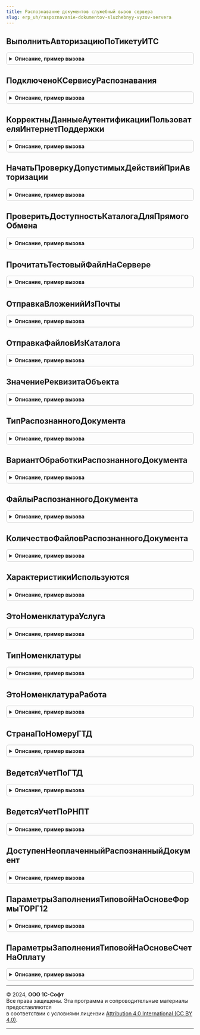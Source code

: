 ```yaml
---
title: Распознавание документов служебный вызов сервера
slug: erp_uh/raspoznavanie-dokumentov-sluzhebnyy-vyzov-servera
---
```



## ВыполнитьАвторизациюПоТикетуИТС
<details style="margin: 1em 0; padding: 0.5em; border: 1px solid #ccc; border-radius: 6px;">

<summary style="font-weight: bold; cursor: pointer;">Описание, пример вызова</summary>

```bsl

Функция ВыполнитьАвторизациюПоТикетуИТС() Экспорт
```

Пример вызова
```bsl
Результат = РаспознаваниеДокументовСлужебныйВызовСервера.ВыполнитьАвторизациюПоТикетуИТС() 
```
</details>

## ПодключеноКСервисуРаспознавания
<details style="margin: 1em 0; padding: 0.5em; border: 1px solid #ccc; border-radius: 6px;">

<summary style="font-weight: bold; cursor: pointer;">Описание, пример вызова</summary>

```bsl

Функция ПодключеноКСервисуРаспознавания() Экспорт
```

Пример вызова
```bsl
Результат = РаспознаваниеДокументовСлужебныйВызовСервера.ПодключеноКСервисуРаспознавания() 
```
</details>

## КорректныДанныеАутентификацииПользователяИнтернетПоддержки
<details style="margin: 1em 0; padding: 0.5em; border: 1px solid #ccc; border-radius: 6px;">

<summary style="font-weight: bold; cursor: pointer;">Описание, пример вызова</summary>

```bsl

Функция КорректныДанныеАутентификацииПользователяИнтернетПоддержки() Экспорт
```

Пример вызова
```bsl
Результат = РаспознаваниеДокументовСлужебныйВызовСервера.КорректныДанныеАутентификацииПользователяИнтернетПоддержки() 
```
</details>

## НачатьПроверкуДопустимыхДействийПриАвторизации
<details style="margin: 1em 0; padding: 0.5em; border: 1px solid #ccc; border-radius: 6px;">

<summary style="font-weight: bold; cursor: pointer;">Описание, пример вызова</summary>

```bsl

Функция НачатьПроверкуДопустимыхДействийПриАвторизации() Экспорт
```

Пример вызова
```bsl
Результат = РаспознаваниеДокументовСлужебныйВызовСервера.НачатьПроверкуДопустимыхДействийПриАвторизации() 
```
</details>

## ПроверитьДоступностьКаталогаДляПрямогоОбмена
<details style="margin: 1em 0; padding: 0.5em; border: 1px solid #ccc; border-radius: 6px;">

<summary style="font-weight: bold; cursor: pointer;">Описание, пример вызова</summary>

```bsl

// Функция проверяет доступность каталога, указанного в настройках соглашения об обмене (через каталог),
// на доступность как с клиента (т.к. выбор каталога происходит с клиента), так ИС сервера (т.к. работа с файлами
// выполняется на сервере).
//
// Параметры:
//  ПутьККаталогу - Строка - полный путь к каталогу, доступность которого надо проверить (с клиента ИС сервера).
//
// Возвращаемое значение:
//  Булево - признак доступности каталога.
//
Функция ПроверитьДоступностьКаталогаДляПрямогоОбмена(ПутьККаталогу) Экспорт
```

Пример вызова
```bsl
Результат = РаспознаваниеДокументовСлужебныйВызовСервера.ПроверитьДоступностьКаталогаДляПрямогоОбмена(ПутьККаталогу) 
```
</details>

## ПрочитатьТестовыйФайлНаСервере
<details style="margin: 1em 0; padding: 0.5em; border: 1px solid #ccc; border-radius: 6px;">

<summary style="font-weight: bold; cursor: pointer;">Описание, пример вызова</summary>

```bsl

// Функция используется для проверки доступности каталога, указанного в настройках соглашения об обмене (через каталог):
// на клиенте в каталог записывается файл, на сервере выполняется попытка прочитать его по тому же пути. Связано это с тем,
// что данный каталог должен быть доступен как с клиента, так ИС сервера.
//
// Параметры:
//  ПолноеИмяТестовогоФайла - строка - полный путь к тестовому файлу записанному из клиентского сеанса.
//
// Возвращаемое значение:
//  Булево - Истина - файл по указанному пути существует, иначе - Ложь.
//
Функция ПрочитатьТестовыйФайлНаСервере(ПолноеИмяТестовогоФайла) Экспорт
```

Пример вызова
```bsl
Результат = РаспознаваниеДокументовСлужебныйВызовСервера.ПрочитатьТестовыйФайлНаСервере(ПолноеИмяТестовогоФайла));
```
</details>

## ОтправкаВложенийИзПочты
<details style="margin: 1em 0; padding: 0.5em; border: 1px solid #ccc; border-radius: 6px;">

<summary style="font-weight: bold; cursor: pointer;">Описание, пример вызова</summary>

```bsl

Процедура ОтправкаВложенийИзПочты(УчетнаяЗапись) Экспорт
```

Пример вызова
```bsl
РаспознаваниеДокументовСлужебныйВызовСервера.ОтправкаВложенийИзПочты(УчетнаяЗапись) 
```
</details>

## ОтправкаФайловИзКаталога
<details style="margin: 1em 0; padding: 0.5em; border: 1px solid #ccc; border-radius: 6px;">

<summary style="font-weight: bold; cursor: pointer;">Описание, пример вызова</summary>

```bsl

Процедура ОтправкаФайловИзКаталога(ПараметрыПоиска) Экспорт
```

Пример вызова
```bsl
РаспознаваниеДокументовСлужебныйВызовСервера.ОтправкаФайловИзКаталога(ПараметрыПоиска) 
```
</details>

## ЗначениеРеквизитаОбъекта
<details style="margin: 1em 0; padding: 0.5em; border: 1px solid #ccc; border-radius: 6px;">

<summary style="font-weight: bold; cursor: pointer;">Описание, пример вызова</summary>

```bsl

// Возвращает значения реквизита, прочитанного из информационной базы по ссылке на объект.
// Рекомендуется использовать вместо обращения к реквизитам объекта через точку от ссылки на объект
// для быстрого чтения отдельных реквизитов объекта из базы данных.
//
// Если необходимо зачитать реквизит независимо от прав текущего пользователя,
// то следует использовать предварительный переход в привилегированный режим.
//
// Параметры:
//  Ссылка    - ЛюбаяСсылка - объект, значения реквизитов которого необходимо получить.
//            - Строка      - полное имя предопределенного элемента, значения реквизитов которого необходимо получить.
//  ИмяРеквизита       - Строка - имя получаемого реквизита.
//                                Допускается указание имени реквизита через точку, но при этом параметр КодЯзыка для
//                                такого реквизита учитываться не будет.
//  ВыбратьРазрешенные - Булево - если Истина, то запрос к объекту выполняется с учетом прав пользователя;
//                                если есть ограничение на уровне записей, то возвращается Неопределено;
//                                если нет прав для работы с таблицей, то возникнет исключение;
//                                если Ложь, то возникнет исключение при отсутствии прав на таблицу
//                                или любой из реквизитов.
//  КодЯзыка - Строка - код языка для мультиязычного реквизита. Значение по умолчанию - основной язык конфигурации.
//
// Возвращаемое значение:
//  Произвольный - если в параметр Ссылка передана пустая ссылка, то возвращается Неопределено.
//                 Если в параметр Ссылка передана ссылка несуществующего объекта (битая ссылка),
//                 то возвращается Неопределено.
//
Функция ЗначениеРеквизитаОбъекта(Ссылка, ИмяРеквизита, ВыбратьРазрешенные = Ложь, Знач КодЯзыка = Неопределено) Экспорт
```

Пример вызова
```bsl
Результат = РаспознаваниеДокументовСлужебныйВызовСервера.ЗначениеРеквизитаОбъекта(Ссылка, ИмяРеквизита, ВыбратьРазрешенные, КодЯзыка);
```
</details>

## ТипРаспознанногоДокумента
<details style="margin: 1em 0; padding: 0.5em; border: 1px solid #ccc; border-radius: 6px;">

<summary style="font-weight: bold; cursor: pointer;">Описание, пример вызова</summary>

```bsl

Функция ТипРаспознанногоДокумента(Ссылка) Экспорт
```

Пример вызова
```bsl
Результат = РаспознаваниеДокументовСлужебныйВызовСервера.ТипРаспознанногоДокумента(Ссылка) 
```
</details>

## ВариантОбработкиРаспознанногоДокумента
<details style="margin: 1em 0; padding: 0.5em; border: 1px solid #ccc; border-radius: 6px;">

<summary style="font-weight: bold; cursor: pointer;">Описание, пример вызова</summary>

```bsl

Функция ВариантОбработкиРаспознанногоДокумента(Ссылка) Экспорт
```

Пример вызова
```bsl
Результат = РаспознаваниеДокументовСлужебныйВызовСервера.ВариантОбработкиРаспознанногоДокумента(Ссылка) 
```
</details>

## ФайлыРаспознанногоДокумента
<details style="margin: 1em 0; padding: 0.5em; border: 1px solid #ccc; border-radius: 6px;">

<summary style="font-weight: bold; cursor: pointer;">Описание, пример вызова</summary>

```bsl

Функция ФайлыРаспознанногоДокумента(РаспознанныйДокумент, ИдентификаторФормы) Экспорт
```

Пример вызова
```bsl
Результат = РаспознаваниеДокументовСлужебныйВызовСервера.ФайлыРаспознанногоДокумента(РаспознанныйДокумент, ИдентификаторФормы) 
```
</details>

## КоличествоФайловРаспознанногоДокумента
<details style="margin: 1em 0; padding: 0.5em; border: 1px solid #ccc; border-radius: 6px;">

<summary style="font-weight: bold; cursor: pointer;">Описание, пример вызова</summary>

```bsl

Функция КоличествоФайловРаспознанногоДокумента(РаспознанныйДокумент) Экспорт
```

Пример вызова
```bsl
Результат = РаспознаваниеДокументовСлужебныйВызовСервера.КоличествоФайловРаспознанногоДокумента(РаспознанныйДокумент) 
```
</details>

## ХарактеристикиИспользуются
<details style="margin: 1em 0; padding: 0.5em; border: 1px solid #ccc; border-radius: 6px;">

<summary style="font-weight: bold; cursor: pointer;">Описание, пример вызова</summary>

```bsl

Функция ХарактеристикиИспользуются(Объект) Экспорт
```

Пример вызова
```bsl
Результат = РаспознаваниеДокументовСлужебныйВызовСервера.ХарактеристикиИспользуются(Объект) 
```
</details>

## ЭтоНоменклатураУслуга
<details style="margin: 1em 0; padding: 0.5em; border: 1px solid #ccc; border-radius: 6px;">

<summary style="font-weight: bold; cursor: pointer;">Описание, пример вызова</summary>

```bsl

Функция ЭтоНоменклатураУслуга(Объект) Экспорт
```

Пример вызова
```bsl
Результат = РаспознаваниеДокументовСлужебныйВызовСервера.ЭтоНоменклатураУслуга(Объект) 
```
</details>

## ТипНоменклатуры
<details style="margin: 1em 0; padding: 0.5em; border: 1px solid #ccc; border-radius: 6px;">

<summary style="font-weight: bold; cursor: pointer;">Описание, пример вызова</summary>

```bsl

Функция ТипНоменклатуры(Объект) Экспорт
```

Пример вызова
```bsl
Результат = РаспознаваниеДокументовСлужебныйВызовСервера.ТипНоменклатуры(Объект) 
```
</details>

## ЭтоНоменклатураРабота
<details style="margin: 1em 0; padding: 0.5em; border: 1px solid #ccc; border-radius: 6px;">

<summary style="font-weight: bold; cursor: pointer;">Описание, пример вызова</summary>

```bsl

Функция ЭтоНоменклатураРабота(Объект) Экспорт
```

Пример вызова
```bsl
Результат = РаспознаваниеДокументовСлужебныйВызовСервера.ЭтоНоменклатураРабота(Объект) 
```
</details>

## СтранаПоНомеруГТД
<details style="margin: 1em 0; padding: 0.5em; border: 1px solid #ccc; border-radius: 6px;">

<summary style="font-weight: bold; cursor: pointer;">Описание, пример вызова</summary>

```bsl

Функция СтранаПоНомеруГТД(Объект) Экспорт
```

Пример вызова
```bsl
Результат = РаспознаваниеДокументовСлужебныйВызовСервера.СтранаПоНомеруГТД(Объект) 
```
</details>

## ВедетсяУчетПоГТД
<details style="margin: 1em 0; padding: 0.5em; border: 1px solid #ccc; border-radius: 6px;">

<summary style="font-weight: bold; cursor: pointer;">Описание, пример вызова</summary>

```bsl

Функция ВедетсяУчетПоГТД(Объект) Экспорт
```

Пример вызова
```bsl
Результат = РаспознаваниеДокументовСлужебныйВызовСервера.ВедетсяУчетПоГТД(Объект) 
```
</details>

## ВедетсяУчетПоРНПТ
<details style="margin: 1em 0; padding: 0.5em; border: 1px solid #ccc; border-radius: 6px;">

<summary style="font-weight: bold; cursor: pointer;">Описание, пример вызова</summary>

```bsl

Функция ВедетсяУчетПоРНПТ(Объект) Экспорт
```

Пример вызова
```bsl
Результат = РаспознаваниеДокументовСлужебныйВызовСервера.ВедетсяУчетПоРНПТ(Объект) 
```
</details>

## ДоступенНеоплаченныйРаспознанныйДокумент
<details style="margin: 1em 0; padding: 0.5em; border: 1px solid #ccc; border-radius: 6px;">

<summary style="font-weight: bold; cursor: pointer;">Описание, пример вызова</summary>

```bsl

Функция ДоступенНеоплаченныйРаспознанныйДокумент(РаспознанныйДокумент) Экспорт
```

Пример вызова
```bsl
Результат = РаспознаваниеДокументовСлужебныйВызовСервера.ДоступенНеоплаченныйРаспознанныйДокумент(РаспознанныйДокумент) 
```
</details>

## ПараметрыЗаполненияТиповойНаОсновеФормыТОРГ12
<details style="margin: 1em 0; padding: 0.5em; border: 1px solid #ccc; border-radius: 6px;">

<summary style="font-weight: bold; cursor: pointer;">Описание, пример вызова</summary>

```bsl

Функция ПараметрыЗаполненияТиповойНаОсновеФормыТОРГ12(Знач НашДокумент, Знач ВидОперации, Знач ТипДокументаСтрокой) Экспорт
```

Пример вызова
```bsl
Результат = РаспознаваниеДокументовСлужебныйВызовСервера.ПараметрыЗаполненияТиповойНаОсновеФормыТОРГ12(НашДокумент, ВидОперации, ТипДокументаСтрокой) 
```
</details>

## ПараметрыЗаполненияТиповойНаОсновеСчетНаОплату
<details style="margin: 1em 0; padding: 0.5em; border: 1px solid #ccc; border-radius: 6px;">

<summary style="font-weight: bold; cursor: pointer;">Описание, пример вызова</summary>

```bsl

Функция ПараметрыЗаполненияТиповойНаОсновеСчетНаОплату(Знач НашДокумент, Знач ТипДокументаСтрокой) Экспорт
```

Пример вызова
```bsl
Результат = РаспознаваниеДокументовСлужебныйВызовСервера.ПараметрыЗаполненияТиповойНаОсновеСчетНаОплату(НашДокумент, ТипДокументаСтрокой) 
```
</details>

---

© 2024, **ООО 1С-Софт**  
Все права защищены. Эта программа и сопроводительные материалы предоставляются  
в соответствии с условиями лицензии [Attribution 4.0 International (CC BY 4.0)](https://creativecommons.org/licenses/by/4.0/legalcode).

---
